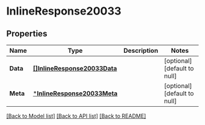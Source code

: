 # InlineResponse20033

## Properties
Name | Type | Description | Notes
------------ | ------------- | ------------- | -------------
**Data** | [**[]InlineResponse20033Data**](inline_response_200_33_data.md) |  | [optional] [default to null]
**Meta** | [***InlineResponse20033Meta**](inline_response_200_33_meta.md) |  | [optional] [default to null]

[[Back to Model list]](../README.md#documentation-for-models) [[Back to API list]](../README.md#documentation-for-api-endpoints) [[Back to README]](../README.md)

